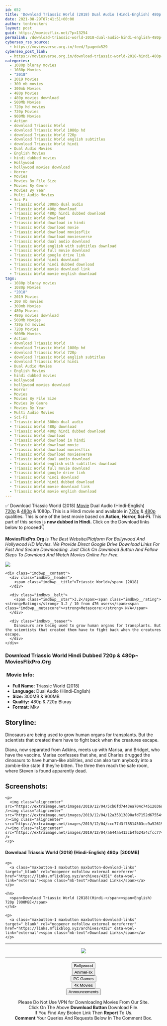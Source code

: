 ```yaml
---
id: 652
title: 'Download Triassic World (2018) Dual Audio (Hindi-English) 480p [300MB] || 720p [900MB]'
date: 2021-08-29T07:41:51+00:00
author: tentrockers
layout: post
guid: https://moviezflix.net/?p=13254
permalink: /download-triassic-world-2018-dual-audio-hindi-english-480p-300mb-720p-900mb/
cyberseo_rss_source:
  - https://moviesverse.org.in/feed/?paged=529
cyberseo_post_link:
  - https://moviesverse.org.in/download-triassic-world-2018-hindi-480p-720p/
categories:
  - 1080p bluray movies
  - 1080p Movies
  - "2018"
  - 2019 Movies
  - 300 mb movies
  - 300mb Movies
  - 480p Movies
  - 480p movies download
  - 500Mb Movies
  - 720p hd movies
  - 720p Movies
  - 900Mb Movies
  - Action
  - download Triassic World
  - download Triassic World 1080p hd
  - download Triassic World 720p
  - download Triassic World english subtitles
  - download Triassic World hindi
  - Dual Audio Movies
  - English Movies
  - hindi dubbed movies
  - Hollywood
  - hollywood movies download
  - Horror
  - Movies
  - Movies By File Size
  - Movies By Genre
  - Movies By Year
  - Multi Audio Movies
  - Sci-Fi
  - Triassic World 300mb dual audio
  - Triassic World 480p download
  - Triassic World 480p hindi dubbed download
  - Triassic World download
  - Triassic World download in hindi
  - Triassic World download movie
  - Triassic World download moviesflix
  - Triassic World download moviesverse
  - Triassic World dual audio download
  - Triassic World english with subtitles download
  - Triassic World full movie download
  - Triassic World google drive link
  - Triassic World hindi download
  - Triassic World hindi dubbed download
  - Triassic World movie download link
  - Triassic World movie english download
tags:
  - 1080p bluray movies
  - 1080p Movies
  - "2018"
  - 2019 Movies
  - 300 mb movies
  - 300mb Movies
  - 480p Movies
  - 480p movies download
  - 500Mb Movies
  - 720p hd movies
  - 720p Movies
  - 900Mb Movies
  - Action
  - download Triassic World
  - download Triassic World 1080p hd
  - download Triassic World 720p
  - download Triassic World english subtitles
  - download Triassic World hindi
  - Dual Audio Movies
  - English Movies
  - hindi dubbed movies
  - Hollywood
  - hollywood movies download
  - Horror
  - Movies
  - Movies By File Size
  - Movies By Genre
  - Movies By Year
  - Multi Audio Movies
  - Sci-Fi
  - Triassic World 300mb dual audio
  - Triassic World 480p download
  - Triassic World 480p hindi dubbed download
  - Triassic World download
  - Triassic World download in hindi
  - Triassic World download movie
  - Triassic World download moviesflix
  - Triassic World download moviesverse
  - Triassic World dual audio download
  - Triassic World english with subtitles download
  - Triassic World full movie download
  - Triassic World google drive link
  - Triassic World hindi download
  - Triassic World hindi dubbed download
  - Triassic World movie download link
  - Triassic World movie english download
---
```

<div class="thecontent clearfix">
  <p>
    ✅ Download Triassic World (2018) <a href="https://moviesverse.org.in/category/movies/" data-wpel-link="internal">Movie</a> Dual Audio (Hindi-English) <a href="https://moviesverse.org.in/720p-movies/" data-wpel-link="internal">720p</a>&nbsp;&&nbsp;<a href="https://moviesverse.org.in/480p-movies/" data-wpel-link="internal">480p</a> & 1080p. This is a Hindi movie and available in <a href="https://moviesverse.org.in/720p-movies/" data-wpel-link="internal">720p</a>&nbsp;&&nbsp;<a href="https://moviesverse.org.in/480p-movies/" data-wpel-link="internal">480p</a> qualities. This is one of the best movie based on <strong>Action, Horror, Sci-Fi</strong>. This part of this series is <strong>now dubbed in <span>Hindi.&nbsp;</span></strong><span>Click on the Download links below to proceed👇</span>
  </p>
  
  <p>
    <strong><span>MoviesFlixPro.Org&nbsp;</span></strong><em>is The Best Website/Platform For Bollywood And Hollywood HD Movies. We Provide Direct Google Drive Download Links For Fast And Secure Downloading. Just Click On Download Button And Follow Steps To&nbsp;Download And Watch Movies Online For Free.</em>
  </p>
  
  <div class="imdbwp imdbwp--movie dark">
    <div class="imdbwp__thumb">
      <a class="imdbwp__link" target="_blank" title="Triassic World" href="https://www.imdb.com/title/tt8128866/" rel="nofollow external noopener noreferrer" data-wpel-link="external"><img class="imdbwp__img" src="https://m.media-amazon.com/images/M/MV5BY2ViNWM5ZTgtNDQzZS00NzdhLTgwYTItZWNmODY1M2FiNGFlXkEyXkFqcGdeQXVyMjExMTEzODU@._V1_SX300.jpg" /></a>
    </div>
    
    <div class="imdbwp__content">
      <div class="imdbwp__header">
        <span class="imdbwp__title">Triassic World</span> (2018)
      </div>
      
      <div class="imdbwp__belt">
        <span class="imdbwp__star">3.2</span><span class="imdbwp__rating"><strong>Rating:</strong> 3.2 / 10 from 476 users</span><span class="imdbwp__metascore"><strong>Metascore:</strong> N/A</span>
      </div>
      
      <div class="imdbwp__teaser">
        Dinosaurs are being used to grow human organs for transplants. But the scientists that created them have to fight back when the creatures escape.
      </div>
    </div>
  </div>
  
  <h3>
    <span>Download Triassic World Hindi Dubbed 720p & 480p~ MoviesFlixPro.Org</span>
  </h3>
  
  <h3>
    <span>&nbsp;Movie Info:&nbsp;</span>
  </h3>
  
  <ul>
    <li>
      <strong>Full Name: </strong>Triassic World (2018)
    </li>
    <li>
      <strong>Language:</strong> Dual Audio (Hindi-English)
    </li>
    <li>
      <strong>Size:</strong> 300MB & 900MB
    </li>
    <li>
      <strong>Quality:</strong> 480p & 720p Bluray
    </li>
    <li>
      <strong>Format:</strong>&nbsp;Mkv
    </li>
  </ul>
  
  <h2>
    <span>Storyline:</span>
  </h2>
  
  <p>
    Dinosaurs are being used to grow human organs for transplants. But the scientists that created them have to fight back when the creatures escape.
  </p>
  
  <div>
    Diana, now separated from Adkins, meets up with Marisa, and Bridget, who have the vaccine. Marisa confesses that she, and Charles drugged the dinosaurs to have human-like abilities, and can also turn anybody into a zombie-like state if they’re bitten. The three then reach the safe room, where Steven is found apparently dead.
  </div>
  
  <div class="summary_text">
    <h2>
      <span>Screenshots:</span>
    </h2>
    
    <p>
      <img class="aligncenter" src="https://extraimage.net/images/2019/12/04/5cb6fd7443ea704c74512036dc2ab271.jpg" /><img class="aligncenter" src="https://extraimage.net/images/2019/12/04/12a35813898afd7152d67554f19aa303.jpg" /><img class="aligncenter" src="https://extraimage.net/images/2019/12/04/ccc77d3f78514503cc9a5261929cd846.jpg" /><img class="aligncenter" src="https://extraimage.net/images/2019/12/04/a644aa413cb4f624a4cfcc77467e9b3d.jpg" />
    </p>
  </div>
  
  <div class="inline canwrap">
    <h4>
      <span>Download Triassic World (2018) (Hindi-English) </span><span>480p&nbsp; [300MB]</span>
    </h4>
    
    <p>
      <a class="maxbutton-1 maxbutton maxbutton-download-links" target="_blank" rel="noopener nofollow external noreferrer" href="https://links.mflixblog.xyz/archives/4351" data-wpel-link="external"><span class="mb-text">Download Links</span></a>
    </p>
    
    <h4>
      <span>Download Triassic World (2018)(Hindi-</span><span>English) 720p [900MB]</span>
    </h4>
    
    <p>
      <a class="maxbutton-1 maxbutton maxbutton-download-links" target="_blank" rel="noopener nofollow external noreferrer" href="https://links.mflixblog.xyz/archives/4352" data-wpel-link="external"><span class="mb-text">Download Links</span></a>
    </p>
  </div>
</div>

<center>
  </p> 
  
  <hr />
  
  <p>
    <a href="http://gdrivepro.xyz/join.php" data-wpel-link="external" target="_blank" rel="nofollow external noopener noreferrer"><img src="https://i.imgur.com/FhMdWdW.png" /></a>
  </p>
  
  <hr />
  
  <p>
    <a href="https://dogemovies.xyz" target="_blank" data-wpel-link="external" rel="nofollow external noopener noreferrer"><button class="button button5">Bollywood</button></a><br /> <a href="https://animeflix.in" target="_blank" data-wpel-link="external" rel="nofollow external noopener noreferrer"><button class="button button5">AnimeFlix</button></a><br /> <a href="https://gamesflix.net/" target="_blank" data-wpel-link="external" rel="nofollow external noopener noreferrer"><button class="button button5">PC Games</button></a><br /> <a href="https://uhdmovies.in" target="_blank" data-wpel-link="external" rel="nofollow external noopener noreferrer"><button class="button button5">4k Movies</button></a><br /> <a href="https://moviesverse.org.in/announcements/" target="_blank" data-wpel-link="internal" rel="noopener"><button class="button button5">Announcements</button></a>
  </p>
  
  <div class="alert alert-danger">
    Please Do Not Use VPN for Downloading Movies From Our Site.
  </div>
  
  <div class="alert alert-success">
    Click On The Above <strong>Download Button</strong> Download File.
  </div>
  
  <div class="alert alert-warning">
    If You Find Any Broken Link Then <strong>Report</strong> To Us.
  </div>
  
  <div class="alert alert-info">
    <strong>Comment</strong> Your Queries And Requests Below In The Comment Box.
  </div>
  
  <p>
    </center>
  </p>